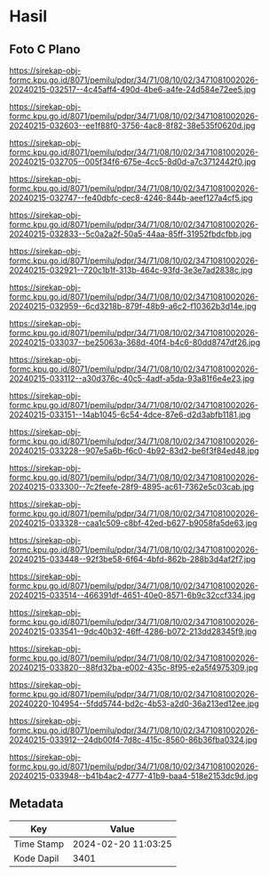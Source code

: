 # Hasil

## Foto C Plano

https://sirekap-obj-formc.kpu.go.id/8071/pemilu/pdpr/34/71/08/10/02/3471081002026-20240215-032517--4c45aff4-490d-4be6-a4fe-24d584e72ee5.jpg

https://sirekap-obj-formc.kpu.go.id/8071/pemilu/pdpr/34/71/08/10/02/3471081002026-20240215-032603--ee1f88f0-3756-4ac8-8f82-38e535f0620d.jpg

https://sirekap-obj-formc.kpu.go.id/8071/pemilu/pdpr/34/71/08/10/02/3471081002026-20240215-032705--005f34f6-675e-4cc5-8d0d-a7c3712442f0.jpg

https://sirekap-obj-formc.kpu.go.id/8071/pemilu/pdpr/34/71/08/10/02/3471081002026-20240215-032747--fe40dbfc-cec8-4246-844b-aeef127a4cf5.jpg

https://sirekap-obj-formc.kpu.go.id/8071/pemilu/pdpr/34/71/08/10/02/3471081002026-20240215-032833--5c0a2a2f-50a5-44aa-85ff-31952fbdcfbb.jpg

https://sirekap-obj-formc.kpu.go.id/8071/pemilu/pdpr/34/71/08/10/02/3471081002026-20240215-032921--720c1b1f-313b-464c-93fd-3e3e7ad2838c.jpg

https://sirekap-obj-formc.kpu.go.id/8071/pemilu/pdpr/34/71/08/10/02/3471081002026-20240215-032959--6cd3218b-879f-48b9-a6c2-f10362b3d14e.jpg

https://sirekap-obj-formc.kpu.go.id/8071/pemilu/pdpr/34/71/08/10/02/3471081002026-20240215-033037--be25063a-368d-40f4-b4c6-80dd8747df26.jpg

https://sirekap-obj-formc.kpu.go.id/8071/pemilu/pdpr/34/71/08/10/02/3471081002026-20240215-033112--a30d376c-40c5-4adf-a5da-93a81f6e4e23.jpg

https://sirekap-obj-formc.kpu.go.id/8071/pemilu/pdpr/34/71/08/10/02/3471081002026-20240215-033151--14ab1045-6c54-4dce-87e6-d2d3abfb1181.jpg

https://sirekap-obj-formc.kpu.go.id/8071/pemilu/pdpr/34/71/08/10/02/3471081002026-20240215-033228--907e5a6b-f6c0-4b92-83d2-be6f3f84ed48.jpg

https://sirekap-obj-formc.kpu.go.id/8071/pemilu/pdpr/34/71/08/10/02/3471081002026-20240215-033300--7c2feefe-28f9-4895-ac61-7362e5c03cab.jpg

https://sirekap-obj-formc.kpu.go.id/8071/pemilu/pdpr/34/71/08/10/02/3471081002026-20240215-033328--caa1c509-c8bf-42ed-b627-b9058fa5de63.jpg

https://sirekap-obj-formc.kpu.go.id/8071/pemilu/pdpr/34/71/08/10/02/3471081002026-20240215-033448--92f3be58-6f64-4bfd-862b-288b3d4af2f7.jpg

https://sirekap-obj-formc.kpu.go.id/8071/pemilu/pdpr/34/71/08/10/02/3471081002026-20240215-033514--466391df-4651-40e0-8571-6b9c32ccf334.jpg

https://sirekap-obj-formc.kpu.go.id/8071/pemilu/pdpr/34/71/08/10/02/3471081002026-20240215-033541--9dc40b32-46ff-4286-b072-213dd28345f9.jpg

https://sirekap-obj-formc.kpu.go.id/8071/pemilu/pdpr/34/71/08/10/02/3471081002026-20240215-033820--88fd32ba-e002-435c-8f95-e2a5f4975309.jpg

https://sirekap-obj-formc.kpu.go.id/8071/pemilu/pdpr/34/71/08/10/02/3471081002026-20240220-104954--5fdd5744-bd2c-4b53-a2d0-36a213ed12ee.jpg

https://sirekap-obj-formc.kpu.go.id/8071/pemilu/pdpr/34/71/08/10/02/3471081002026-20240215-033912--24db00f4-7d8c-415c-8560-86b36fba0324.jpg

https://sirekap-obj-formc.kpu.go.id/8071/pemilu/pdpr/34/71/08/10/02/3471081002026-20240215-033948--b41b4ac2-4777-41b9-baa4-518e2153dc9d.jpg


## Metadata

| Key        | Value               |
| ---------- | ------------------- |
| Time Stamp | 2024-02-20 11:03:25 |
| Kode Dapil | 3401                |



